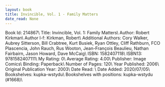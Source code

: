 ```yaml
---
layout: book
title: Invincible, Vol. 1 - Family Matters
date_read: None
---
```


Book Id: 214867\ 
Title: Invincible, Vol. 1: Family Matters\ 
Author: Robert Kirkman\ 
Author l-f: Kirkman, Robert\ 
Additional Authors: Cory Walker, Aubrey Sitterson, Bill Crabtree, Kurt Busiek, Ryan Ottley, Cliff Rathburn, FCO Plascencia, John Rauch, Rus Wooton, Jean-François Beaulieu, Nathan Fairbairn, Jason Howard, Dave McCaig\ 
ISBN: 1582407118\ 
ISBN13: 9781582407111\ 
My Rating: 0\ 
Average Rating: 4.00\ 
Publisher: Image Comics\ 
Binding: Paperback\ 
Number of Pages: 120\ 
Year Published: 2006\ 
Original Publication Year: 2003\ 
Date Read: \ 
Date Added: 2020/07/05\ 
Bookshelves: kupka-wstydu\ 
Bookshelves with positions: kupka-wstydu (#1668)\ 

